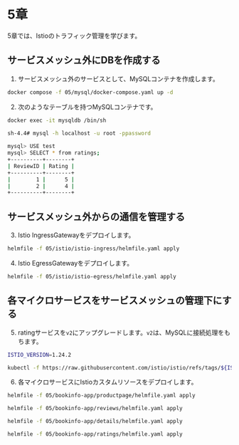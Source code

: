 # 5章

5章では、Istioのトラフィック管理を学びます。

## サービスメッシュ外にDBを作成する

1. サービスメッシュ外のサービスとして、MySQLコンテナを作成します。

```bash
docker compose -f 05/mysql/docker-compose.yaml up -d
```

2. 次のようなテーブルを持つMySQLコンテナです。

```bash
docker exec -it mysqldb /bin/sh
                                                                                                                                                                              (minikube/default)
sh-4.4# mysql -h localhost -u root -ppassword

mysql> USE test
mysql> SELECT * from ratings;
+----------+--------+
| ReviewID | Rating |
+----------+--------+
|        1 |      5 |
|        2 |      4 |
+----------+--------+
```

## サービスメッシュ外からの通信を管理する

3. Istio IngressGatewayをデプロイします。

```bash
helmfile -f 05/istio/istio-ingress/helmfile.yaml apply
```

4. Istio EgressGatewayをデプロイします。

```bash
helmfile -f 05/istio/istio-egress/helmfile.yaml apply
```

## 各マイクロサービスをサービスメッシュの管理下にする

5. ratingサービスを`v2`にアップグレードします。`v2`は、MySQLに接続処理をもちます。

```bash
ISTIO_VERSION=1.24.2

kubectl -f https://raw.githubusercontent.com/istio/istio/refs/tags/${ISTIO_VERSION}/samples/bookinfo/platform/kube/bookinfo-ratings-v2-mysql.yaml apply
```

6. 各マイクロサービスにIstioカスタムリソースをデプロイします。

```bash
helmfile -f 05/bookinfo-app/productpage/helmfile.yaml apply

helmfile -f 05/bookinfo-app/reviews/helmfile.yaml apply

helmfile -f 05/bookinfo-app/details/helmfile.yaml apply

helmfile -f 05/bookinfo-app/ratings/helmfile.yaml apply
```
